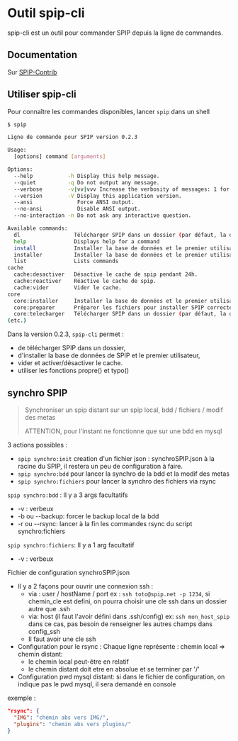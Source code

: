 # Outil spip-cli

spip-cli est un outil pour commander SPIP depuis la ligne de commandes.

## Documentation

Sur [SPIP-Contrib](https://contrib.spip.net/SPIP-Cli)

## Utiliser spip-cli

Pour connaître les commandes disponibles, lancer `spip` dans un shell

```bash
$ spip

Ligne de commande pour SPIP version 0.2.3

Usage:
  [options] command [arguments]

Options:
  --help           -h Display this help message.
  --quiet          -q Do not output any message.
  --verbose        -v|vv|vvv Increase the verbosity of messages: 1 for normal output, 2 for more verbose output and 3 for debug
  --version        -V Display this application version.
  --ansi              Force ANSI output.
  --no-ansi           Disable ANSI output.
  --no-interaction -n Do not ask any interactive question.

Available commands:
  dl                 Télécharger SPIP dans un dossier (par défaut, la dernière version stable)
  help               Displays help for a command
  install            Installer la base de données et le premier utilisateur.
  installer          Installer la base de données et le premier utilisateur.
  list               Lists commands
cache
  cache:desactiver   Désactive le cache de spip pendant 24h.
  cache:reactiver    Réactive le cache de spip.
  cache:vider        Vider le cache.
core
  core:installer     Installer la base de données et le premier utilisateur.
  core:preparer      Préparer les fichiers pour installer SPIP correctement.
  core:telecharger   Télécharger SPIP dans un dossier (par défaut, la dernière version stable)
(etc.)
```

Dans la version 0.2.3, `spip-cli` permet :

* de télécharger SPIP dans un dossier,
* d'installer la base de données de SPIP et le premier utilisateur,
* vider et activer/désactiver le cache.
* utiliser les fonctions propre() et typo()

## synchro SPIP

> Synchroniser un spip distant sur un spip local, bdd / fichiers / modif des metas
>
> ATTENTION, pour l'instant ne fonctionne que sur une bdd en mysql

3 actions possibles :

* `spip synchro:init` creation d'un fichier json : synchroSPIP.json à la racine du SPIP, il restera un peu de configuration à faire.
* `spip synchro:bdd` pour lancer la synchro de la bdd et la modif des metas
* `spip synchro:fichiers` pour lancer la synchro des fichiers via rsync

`spip synchro:bdd` : Il y a 3 args facultatifs

* -v : verbeux
* -b ou --backup: forcer le backup local de la bdd
* -r ou --rsync: lancer à la fin les commandes rsync du script synchro:fichiers

`spip synchro:fichiers`: Il y a 1 arg facultatif

* -v : verbeux

Fichier de configuration synchroSPIP.json

* Il y a 2 façons pour ouvrir une connexion ssh :
  * via : user / hostName / port ex : `ssh toto@spip.net -p 1234`, si chemin_cle est defini, on pourra choisir une cle ssh dans un dossier autre que .ssh
  * via: host (il faut l'avoir défini dans .ssh/config) ex: `ssh mon_host_spip` dans ce cas, pas besoin de renseigner les autres champs dans config_ssh
  * Il faut avoir une cle ssh
* Configuration pour le rsync : Chaque ligne représente : chemin local => chemin distant:
  * le chemin local peut-être en relatif
  * le chemin distant doit etre en absolue et se terminer par '/'
* Configuration pwd mysql distant: si dans le fichier de configuration, on indique pas le pwd mysql, il sera demandé en console

exemple :

```json
"rsync": {
  "IMG": "chemin abs vers IMG/",
  "plugins": "chemin abs vers plugins/"
}
```
